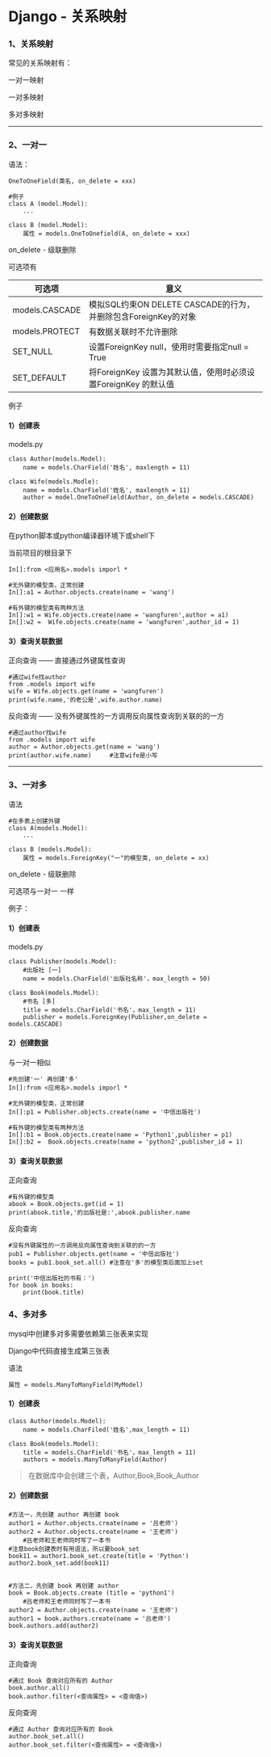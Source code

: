 # Django - 关系映射

### 1、关系映射

常见的关系映射有：

一对一映射

一对多映射

多对多映射

------

### 2、一对一

语法：

```
OneToOneField(类名, on_delete = xxx)

#例子
class A (model.Model):
	...
	
class B (model.Model):
	属性 = models.OneToOnefield(A, on_delete = xxx)
```

on_delete - 级联删除

可选项有

| 可选项         | 意义                                                         |
| -------------- | ------------------------------------------------------------ |
| models.CASCADE | 模拟SQL约束ON DELETE CASCADE的行为，并删除包含ForeignKey的对象 |
| models.PROTECT | 有数据关联时不允许删除                                       |
| SET_NULL       | 设置ForeignKey null，使用时需要指定null = True               |
| SET_DEFAULT    | 将ForeignKey 设置为其默认值，使用时必须设置ForeignKey 的默认值 |

例子

#### 1）创建表 

 models.py

```
class Author(models.Model):
	name = models.CharField('姓名', maxlength = 11)

class Wife(models.Modle):
	name = models.CharField('姓名', maxlength = 11)
	author = model.OneToOneField(Author, on_delete = models.CASCADE)
```

#### 2）创建数据 

在python脚本或python编译器环境下或shell下

当前项目的根目录下

```
In[]:from <应用名>.models imporl *

#无外键的模型类，正常创建
In[]:a1 = Author.objects.create(name = 'wang')

#有外键的模型类有两种方法
In[]:w1 = Wife.objects.create(name = 'wangfuren',author = a1)
In[]:w2 =  Wife.objects.create(name = 'wangfuren',author_id = 1)
```

#### 3）查询关联数据

正向查询 —— 直接通过外键属性查询

```
#通过wife找author
from .models import wife
wife = Wife.objects.get(name = 'wangfuren')
print(wife.name,'的老公是',wife.author.name)
```

反向查询 —— 没有外键属性的一方调用反向属性查询到关联的的一方

```
#通过author找wife
from .models import wife
author = Author.objects.get(name = 'wang')
print(author.wife.name)		#注意wife是小写
```

------

### 3、一对多

语法

```
#在多表上创建外键
class A(models.Model):
	...
	
class B (models.Model):
	属性 = models.ForeignKey("一"的模型类, on_delete = xx)
```

on_delete - 级联删除

可选项与一对一 一样

例子：

#### 1）创建表

models.py

```
class Publisher(models.Model):
	#出版社 [一]
	name = models.CharField('出版社名称'，max_length = 50)
	
class Book(models.Model):
	#书名 [多]
	title = models.CharField('书名'，max_length = 11)
	publisher = models.ForeignKey(Publisher,on_delete = models.CASCADE)
```

#### 2）创建数据

与一对一相似

```
#先创建'一' 再创建'多'
In[]:from <应用名>.models imporl *

#无外键的模型类，正常创建
In[]:p1 = Publisher.objects.create(name = '中信出版社')

#有外键的模型类有两种方法
In[]:b1 = Book.objects.create(name = 'Python1',publisher = p1)
In[]:b2 =  Book.objects.create(name = 'python2',publisher_id = 1)
```

#### 3）查询关联数据

正向查询

```
#有外键的模型类
abook = Book.objects.get(id = 1)
print(abook.title,'的出版社是:',abook.publisher.name
```

反向查询

```
#没有外键属性的一方调用反向属性查询到关联的的一方
pub1 = Publisher.objects.get(name = '中信出版社')
books = pub1.book_set.all()	#注意在'多'的模型类后面加上set

print('中信出版社的书有：')
for book in books:
	print(book.title)
```

### 4、多对多

mysql中创建多对多需要依赖第三张表来实现

Django中代码直接生成第三张表

语法

```
属性 = models.ManyToManyField(MyModel)
```

#### 1）创建表

```
class Author(models.Model):
	name = models.CharFiled('姓名',max_length = 11)
	
class Book(models.Model):
	title = models.CharField('书名'，max_length = 11)
	authors = models.ManyToManyField(Author)
```

> 在数据库中会创建三个表，Author,Book,Book_Author

#### 2）创建数据

```
#方法一，先创建 author 再创建 book
author1 = Author.objects.create(name = '吕老师')
author2 = Author.objects.create(name = '王老师')
	#吕老师和王老师同时写了一本书
#注意book创建表时有用语法，所以要book_set
book11 = author1.book_set.create(title = 'Python')	
author2.book_set.add(book11)


#方法二，先创建 book 再创建 author
book = Book.objects.create (title = 'python1')
	#吕老师和王老师同时写了一本书
author2 = Author.objects.create(name = '王老师')
author1 = book.authors.create(name = '吕老师')
book.authors.add(author2)
```

#### 3）查询关联数据

正向查询

```
#通过 Book 查询对应所有的 Author
book.author.all()
book.author.filter(<查询属性> = <查询值>)
```

反向查询

```
#通过 Author 查询对应所有的 Book
author.book_set.all()
author.book_set.filter(<查询属性> = <查询值>)
```

